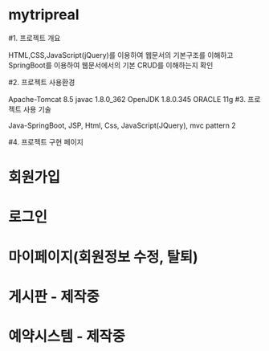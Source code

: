 # mytripreal

#1. 프로젝트 개요

HTML,CSS,JavaScript(jQuery)를 이용하여 웹문서의 기본구조를 이해하고 SpringBoot를 이용하여 웹문서에서의 기본 CRUD를 이해하는지 확인

#2. 프로젝트 사용환경

Apache-Tomcat 8.5
javac 1.8.0_362
OpenJDK 1.8.0.345
ORACLE 11g
#3. 프로젝트 사용 기술

Java-SpringBoot, JSP, Html, Css, JavaScript(JQuery), mvc pattern 2

#4. 프로젝트 구현 페이지

# 회원가입
# 로그인
# 마이페이지(회원정보 수정, 탈퇴)
# 게시판 - 제작중
# 예약시스템 -  제작중
